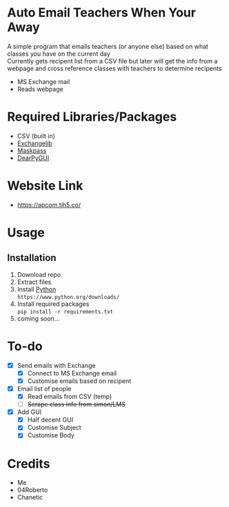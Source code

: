 # Auto Email Teachers When Your Away
A simple program that emails teachers (or anyone else) based on what classes you have on the current day  
Currently gets recipent list from a CSV file but later will get the info from a webpage and cross reference classes with teachers to determine recipents  
- MS Exchange mail
- Reads webpage

# Required Libraries/Packages
- CSV (built in)
- [Exchangelib](https://pypi.org/project/exchangelib/)
- [Maskpass](https://pypi.org/project/maskpass/)
- [DearPyGUI](https://pypi.org/project/dearpygui/)

# Website Link
- https://apcom.tjh5.co/

# Usage
## Installation
1. Download repo
2. Extract files
3. Install [Python](https://www.python.org/downloads/)  
```https://www.python.org/downloads/```
4. Install required packages  
```pip install -r requirements.txt```  
5. coming soon...


# To-do
- [x] Send emails with Exchange
  - [x] Connect to MS Exchange email
  - [x] Customise emails based on recipent
- [x] Email list of people
  - [x] Read emails from CSV (temp)
  - [ ] ~~Scrape class info from simon/LMS~~
- [x] Add GUI
  - [x] Half decent GUI
  - [x] Customise Subject
  - [x] Customise Body

# Credits
- Me 
- 04Roberto
- Chanetic